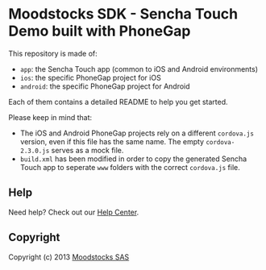 # Moodstocks SDK - Sencha Touch Demo built with PhoneGap

This repository is made of:
* `app`: the Sencha Touch app (common to iOS and Android environments)
* `ios`: the specific PhoneGap project for iOS
* `android`: the specific PhoneGap project for Android

Each of them contains a detailed README to help you get started.

Please keep in mind that:
* The iOS and Android PhoneGap projects rely on a different `cordova.js` version, even if this file has the same name. The empty `cordova-2.3.0.js` serves as a mock file.
* `build.xml` has been modified in order to copy the generated Sencha Touch app to seperate `www` folders with the correct `cordova.js` file.

## Help

Need help? Check out our [Help Center](http://help.moodstocks.com/).

## Copyright

Copyright (c) 2013 [Moodstocks SAS](http://www.moodstocks.com)
